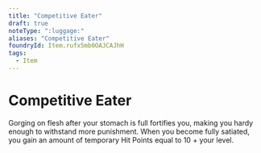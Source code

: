 ```yaml
---
title: "Competitive Eater"
draft: true
noteType: ":luggage:"
aliases: "Competitive Eater"
foundryId: Item.rufx5mb0OAJCAJhH
tags:
  - Item
---
```


# Competitive Eater

Gorging on flesh after your stomach is full fortifies you, making you hardy enough to withstand more punishment. When you become fully satiated, you gain an amount of temporary Hit Points equal to 10 + your level.
